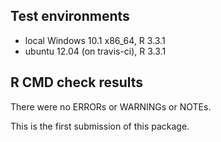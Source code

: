 ## Test environments
* local Windows 10.1 x86_64, R 3.3.1
* ubuntu 12.04 (on travis-ci), R 3.3.1

## R CMD check results
There were no ERRORs or WARNINGs or NOTEs. 

This is the first submission of this package.
